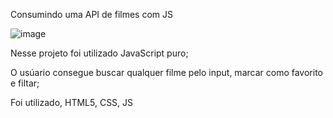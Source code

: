 Consumindo uma API de filmes com JS

![image](https://github.com/ViniciusG03/apifilmesdom/assets/142799171/a1b8d2b3-4bd9-4a35-98c4-7901e4901054)

Nesse projeto foi utilizado JavaScript puro;

O usúario consegue buscar qualquer filme pelo input, marcar como favorito e filtar;

Foi utilizado, HTML5, CSS, JS
